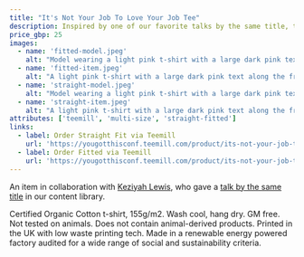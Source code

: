 ```yaml
---
title: "It's Not Your Job To Love Your Job Tee"
description: Inspired by one of our favorite talks by the same title, this tee is a reminder to all that unconditional job love is dangerous.
price_gbp: 25
images:
  - name: 'fitted-model.jpeg'
    alt: "Model wearing a light pink t-shirt with a large dark pink text along the front on two lines reading It's Not Your Job To Love Your Job."
  - name: 'fitted-item.jpeg'
    alt: "A light pink t-shirt with a large dark pink text along the front on two lines reading It's Not Your Job To Love Your Job."
  - name: 'straight-model.jpeg'
    alt: "Model wearing a light pink t-shirt with a large dark pink text along the front on two lines reading It's Not Your Job To Love Your Job."
  - name: 'straight-item.jpeg'
    alt: "A light pink t-shirt with a large dark pink text along the front on two lines reading It's Not Your Job To Love Your Job."
attributes: ['teemill', 'multi-size', 'straight-fitted']
links:
  - label: Order Straight Fit via Teemill
    url: 'https://yougotthisconf.teemill.com/product/its-not-your-job-to-love-your-job-tee-straight-fit/'
  - label: Order Fitted via Teemill
    url: 'https://yougotthisconf.teemill.com/product/its-not-your-job-to-love-your-job-tee-fitted/'
---
```


An item in collaboration with [Keziyah Lewis](https://twitter.com/keziyahl), who gave a [talk by the same title](/library/not-your-job-to-love-job) in our content library.

Certified Organic Cotton t-shirt, 155g/m2. Wash cool, hang dry. GM free. Not tested on animals. Does not contain animal-derived products. Printed in the UK with low waste printing tech. Made in a renewable energy powered factory audited for a wide range of social and sustainability criteria.
